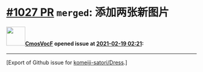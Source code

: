 # [\#1027 PR](https://github.com/komeiji-satori/Dress/pull/1027) `merged`: 添加两张新图片

#### <img src="https://avatars.githubusercontent.com/u/65296525?v=4" width="50">[CmosVocF](https://github.com/CmosVocF) opened issue at [2021-02-19 02:21](https://github.com/komeiji-satori/Dress/pull/1027):






-------------------------------------------------------------------------------



[Export of Github issue for [komeiji-satori/Dress](https://github.com/komeiji-satori/Dress).]

